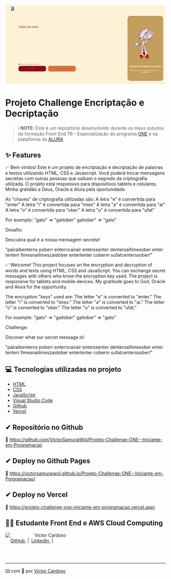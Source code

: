 ﻿<p align="center">
<img 
    src="src/assets/img-challenge-encriptacao.png"
    width="500"
/>
</p>

# Projeto Challenge Encriptação e Decriptação

 > ℹ️ **NOTE:** Este é um repositório desenvolvido durante os meus estudos da formação Front End T6 - Especialização do programa [ONE](https://www.oracle.com/br/education/oracle-next-education/) e na plataforma da [ALURA](https://www.alura.com.br/)

## ✨ Features
✅ Bem vindos! Este é um projeto de encriptação e decriptação de palavras e textos utilizando HTML, CSS e Javascript. Você poderá trocar mensagens secretas com outras pessoas que saibam o segredo da criptografia utilizada. 
O projeto está responsivo para dispositivos tablets e celulares.
Minha gratidão a Deus, Oracle e Alura pela oportunidade.

As "chaves" de criptografia utilizadas são:
A letra "e" é convertida para "enter"
A letra "i" é convertida para "imes"
A letra "a" é convertida para "ai"
A letra "o" é convertida para "ober"
A letra "u" é convertida para "ufat"

Por exemplo:
"gato" => "gaitober"
gaitober" => "gato"

Desafio:

Descubra qual é a nossa mensagem secreta!

"pairaibenterns poberr enterncairair enterssenter dentersaifimesober enter tenterr fimesnailimeszaidober enterlenter coberm sufatcenterssober!"

✅ Welcome! This project focuses on the encryption and decryption of words and texts using HTML, CSS and JavaScript. You can exchange secret messages with others who know the encryption key used. The project is responsive for tablets and mobile devices. My gratitude goes to God, Oracle and Alura for the opportunity. 

The encryption "keys" used are:
The letter "e" is converted to "enter."
The letter "i" is converted to "imes."
The letter "a" is converted to "ai."
The letter "o" is converted to "ober."
The letter "u" is converted to "ufat."

For example:
"gato" => "gaitober"
gaitober" => "gato" 

Challenge: 

Discover what our secret message is!

"pairaibenterns poberr enterncairair enterssenter dentersaifimesober enter tenterr fimesnailimeszaidober enterlenter coberm sufatcenterssober!"

## 💻 Tecnologias utilizadas no projeto

- [HTML](https://html.com/) 
- [CSS](https://www.w3.org/Style/CSS/Overview.en.html)
- [JavaScript](https://www.javascript.com/)
- [Visual Studio Code](https://code.visualstudio.com/)
- [Github](https://github.com/)
- [Vercel](https://vercel.com/)

## ✔ Repositório no Github
🔗 https://github.com/VictorSamuraiWol/Projeto-Challenge-ONE--Iniciante-em-Programacao

## ✔ Deploy no Github Pages
🔗 https://victorsamuraiwol.github.io/Projeto-Challenge-ONE--Iniciante-em-Programacao/

## ✔ Deploy no Vercel
🔗 https://projeto-challenge-one-iniciante-em-programacao.vercel.app/

## 👨‍💻 Estudante Front End e AWS Cloud Computing

<p>
    <img 
      align=left 
      margin=10 
      width=80 
      src="https://github.com/VictorSamuraiWol.png"
    />
    <p>&nbsp&nbsp&nbspVictor Cardoso<br>
    &nbsp&nbsp&nbsp
    <a 
        href="https://github.com/VictorSamuraiWol">
        GitHub
    </a>
    &nbsp;|&nbsp;
    <a 
        href="https://www.linkedin.com/in/victor-cardoso-cloud-front/">
        LinkedIn
    </a>
    &nbsp;|&nbsp;
    </p>
</p>
<br/><br/>

---

⌨️ com 💚 por [Victor Cardoso](https://github.com/VictorSamuraiWol)